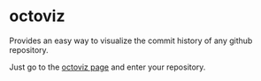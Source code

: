 octoviz
=======

Provides an easy way to visualize the commit history of any github repository.

Just go to the [octoviz page](https://jamuhl.github.io/octoviz/) and enter your repository.
